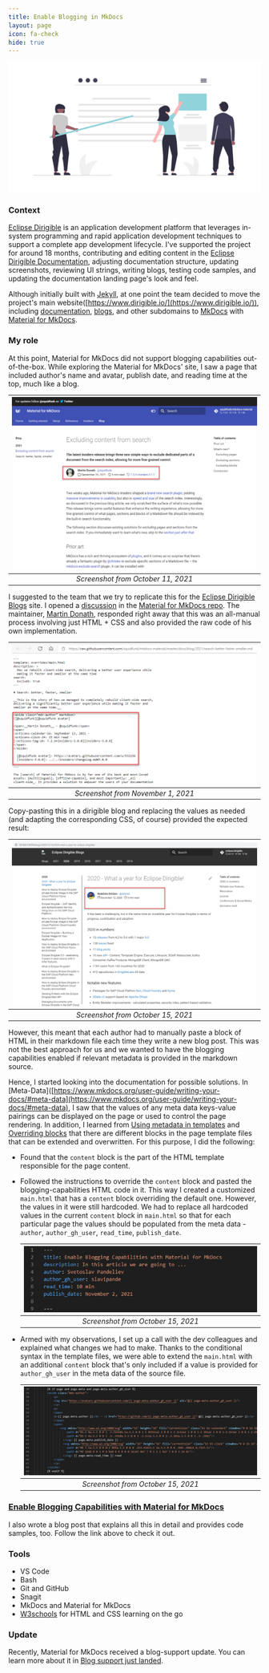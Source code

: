 ```yaml
---
title: Enable Blogging in MkDocs
layout: page
icon: fa-check
hide: true
---
```


![Enable Blogging Illustration](assets/images/undraw_Blogging_re_kl0d.png)

### Context
[Eclipse Dirigible](https://www.dirigible.io/) is an application development platform that leverages in-system programming and rapid application development techniques to support a complete app development lifecycle. I've supported the project for around 18 months, contributing and editing content in the [Eclipse Dirigible Documentation](https://www.dirigible.io/help/), adjusting documentation structure, updating screenshots, reviewing UI strings, writing blogs, testing code samples, and updating the documentation landing page's look and feel.

Although initially built with [Jekyll](https://jekyllrb.com/), at one point the team decided to move the project's main website([https://www.dirigible.io/](https://www.dirigible.io/)), including [documentation](https://www.dirigible.io/help/), [blogs](https://www.dirigible.io/blogs/), and other subdomains to [MkDocs](https://www.mkdocs.org/) with [Material for MkDocs](https://squidfunk.github.io/mkdocs-material/). 
### My role

At this point, Material for MkDocs did not support blogging capabilities out-of-the-box. While exploring the Material for MkDocs' site, I saw a page that included author's name and avatar, publish date, and reading time at the top, much like a blog. 

| ![Blog Screenshot](assets/images/blog-screenshot.png) |
|:--:| 
| *Screenshot from October 11, 2021* |

I suggested to the team that we try to replicate this for the [Eclipse Dirigible Blogs](https://www.dirigible.io/blogs/) site.
I opened a [discussion](https://github.com/squidfunk/mkdocs-material/discussions/3101) in the [Material for MkDocs repo](https://github.com/squidfunk/mkdocs-material/discussions). The maintainer, [Martin Donath](https://github.com/squidfunk), responded right away that this was an all-manual process involving just HTML + CSS and also provided the raw code of his own implementation. 


| ![Original Markdown](assets/images/original-md.png) | 
|:--:| 
| *Screenshot from November 1, 2021* |

Copy-pasting this in a dirigible blog and replacing the values as needed (and adapting the corresponding CSS, of course) provided the expected result:

| ![Blog Dirigible Screenshot](assets/images/blog-dirigible-screenshot.png) |
|:--:| 
| *Screenshot from October 15, 2021* |

However, this meant that each author had to manually paste a block of HTML in their markdown file each time they write a new blog post. This was not the best approach for us and we wanted to have the blogging capabilities enabled if relevant metadata is provided in the markdown source. 

Hence, I started looking into the documentation for possible solutions.
In [Meta-Data]([https://www.mkdocs.org/user-guide/writing-your-docs/#meta-data](https://www.mkdocs.org/user-guide/writing-your-docs/#meta-data), I saw that the values of any meta data keys-value pairings can be displayed on the page or used to control the page rendering. In addition, I learned from [Using metadata in templates](https://squidfunk.github.io/mkdocs-material/reference/#using-metadata-in-templates) and [Overriding blocks](https://squidfunk.github.io/mkdocs-material/customization/#overriding-blocks) that there are different blocks in the page template files that can be extended and overwritten. For this purpose, I did the following:

- Found that the `content` block is the part of the HTML template responsible for the page content.
- Followed the instructions to override the `content` block and pasted the blogging-capabilities HTML code in it. This way I created a customized `main.html` that has a `content` block overriding the default one. However, the values in it were still hardcoded. We had to replace all hardcoded values in the current `content` block in `main.html` so that for each particular page the values should be populated from the meta data - `author`, `author_gh_user`, `read_time`, `publish_date`.

    | ![Blog Metadata](assets/images/blog-metadata.png) | 
    |:--:| 
    | *Screenshot from October 15, 2021* |

- Armed with my observations, I set up a call with the dev colleagues and explained what changes we had to make. Thanks to the conditional syntax in the template files, we were able to extend the `main.html` with an additional `content` block that's only included if a value is provided for `author_gh_user` in the meta data of the source file.

    | ![Blog HMTL](assets/images/blog-html.png) | 
    |:--:| 
    | *Screenshot from October 15, 2021* |



### [Enable Blogging Capabilities with Material for MkDocs](https://www.dirigible.io/blogs/2021/11/2/material-blogging-capabilities/)
I also wrote a blog post that explains all this in detail and provides code samples, too. Follow the link above to check it out.



### Tools

- VS Code
- Bash
- Git and GitHub
- Snagit
- MkDocs and Material for MkDocs
- [W3schools](https://www.w3schools.com/) for HTML and CSS learning on the go

### Update
Recently, Material for MkDocs received a blog-support update. You can learn more about it in [Blog support just landed](https://squidfunk.github.io/mkdocs-material/blog/2022/09/12/blog-support-just-landed/).
